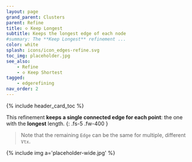 ```yaml
---
layout: page
grand_parent: Clusters
parent: Refine
title: 🝔 Keep Longest
subtitle: Keeps the longest edge of each node
#summary: The **Keep Longest** refinement ...
color: white
splash: icons/icon_edges-refine.svg
toc_img: placeholder.jpg
see_also:
    - Refine
    - 🝔 Keep Shortest
tagged: 
    - edgerefining
nav_order: 2
---
```


{% include header_card_toc %}

This refinement **keeps a single connected edge for each point**: the one with the **longest** length.
{: .fs-5 .fw-400 } 

>Note that the remaining `Edge` can be the same for multiple, different `Vtx`.

{% include img a='placeholder-wide.jpg' %}

